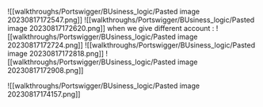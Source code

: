 
![[walkthroughs/Portswigger/BUsiness_logic/Pasted image 20230817172547.png]]
![[walkthroughs/Portswigger/BUsiness_logic/Pasted image 20230817172620.png]]
when we give different account :
![[walkthroughs/Portswigger/BUsiness_logic/Pasted image 20230817172724.png]]
![[walkthroughs/Portswigger/BUsiness_logic/Pasted image 20230817172818.png]]
![[walkthroughs/Portswigger/BUsiness_logic/Pasted image 20230817172908.png]]

![[walkthroughs/Portswigger/BUsiness_logic/Pasted image 20230817174157.png]]